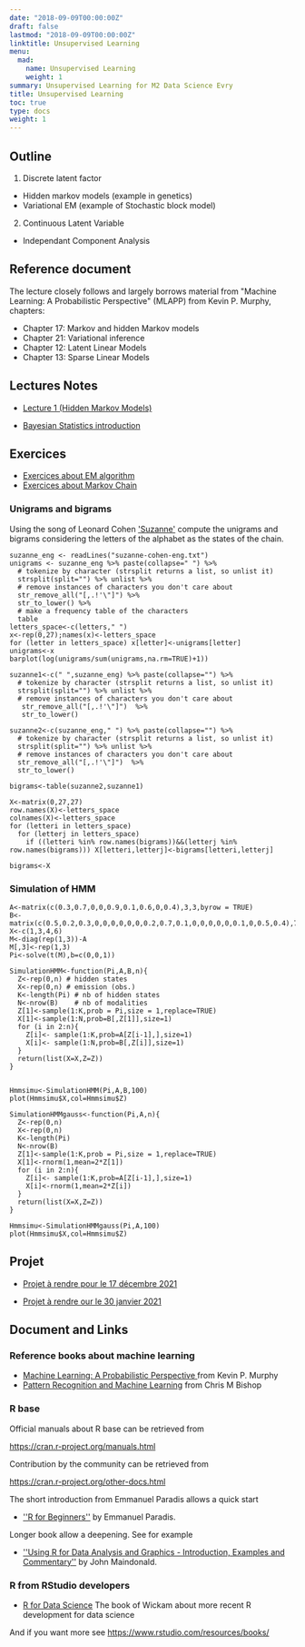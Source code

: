 ```yaml
---
date: "2018-09-09T00:00:00Z"
draft: false
lastmod: "2018-09-09T00:00:00Z"
linktitle: Unsupervised Learning
menu:
  mad:
    name: Unsupervised Learning
    weight: 1
summary: Unsupervised Learning for M2 Data Science Evry
title: Unsupervised Learning 
toc: true
type: docs
weight: 1
---
```



## Outline

1. Discrete latent factor 
  - Hidden markov models (example in genetics)
  - Variational EM (example of Stochastic block model)
2.  Continuous Latent Variable 
  - Independant Component Analysis


## Reference document
The lecture closely follows and largely borrows material from 
"Machine Learning: A Probabilistic Perspective" (MLAPP) from
Kevin P. Murphy, chapters:

  - Chapter 17: Markov and hidden Markov models
  - Chapter 21: Variational inference
  - Chapter 12:  Latent Linear Models
  - Chapter 13: Sparse Linear Models


## Lectures Notes

  - [Lecture 1 (Hidden Markov Models)](media/unsupervised-M2-data-science.pdf)
  
  - [Bayesian Statistics introduction](media/Appendix-with-notes.pdf)


## Exercices
  - [Exercices about EM algorithm](media/TD_EM.html)
  - [Exercices about Markov Chain](media/TD-markov.html)

### Unigrams and bigrams

Using the song of Leonard Cohen ['Suzanne'](media/suzanne-cohen-eng.txt) compute the unigrams  and bigrams considering the letters of the alphabet as the states of the chain. 

```{r}
suzanne_eng <- readLines("suzanne-cohen-eng.txt")
unigrams <- suzanne_eng %>% paste(collapse=" ") %>% 
  # tokenize by character (strsplit returns a list, so unlist it)
  strsplit(split="") %>% unlist %>% 
  # remove instances of characters you don't care about
  str_remove_all("[,.!'\"]") %>% 
  str_to_lower() %>%
  # make a frequency table of the characters
  table 
letters_space<-c(letters," ")
x<-rep(0,27);names(x)<-letters_space
for (letter in letters_space) x[letter]<-unigrams[letter]
unigrams<-x
barplot(log(unigrams/sum(unigrams,na.rm=TRUE)+1))
```
```{r}
suzanne1<-c(" ",suzanne_eng) %>% paste(collapse="") %>% 
  # tokenize by character (strsplit returns a list, so unlist it)
  strsplit(split="") %>% unlist %>% 
  # remove instances of characters you don't care about
   str_remove_all("[,.!'\"]")  %>% 
   str_to_lower()

suzanne2<-c(suzanne_eng," ") %>% paste(collapse="") %>% 
  # tokenize by character (strsplit returns a list, so unlist it)
  strsplit(split="") %>% unlist %>% 
  # remove instances of characters you don't care about
  str_remove_all("[,.!'\"]")  %>% 
  str_to_lower()

bigrams<-table(suzanne2,suzanne1)

X<-matrix(0,27,27)
row.names(X)<-letters_space
colnames(X)<-letters_space
for (letteri in letters_space)
  for (letterj in letters_space)
    if ((letteri %in% row.names(bigrams))&&(letterj %in% row.names(bigrams))) X[letteri,letterj]<-bigrams[letteri,letterj]

bigrams<-X
```

### Simulation of HMM


```{r}
A<-matrix(c(0.3,0.7,0,0,0.9,0.1,0.6,0,0.4),3,3,byrow = TRUE)
B<-matrix(c(0.5,0.2,0.3,0,0,0,0,0,0,0.2,0.7,0.1,0,0,0,0,0,0.1,0,0.5,0.4),7,3)
X<-c(1,3,4,6)
M<-diag(rep(1,3))-A
M[,3]<-rep(1,3)
Pi<-solve(t(M),b=c(0,0,1))

SimulationHMM<-function(Pi,A,B,n){
  Z<-rep(0,n) # hidden states
  X<-rep(0,n) # emission (obs.)
  K<-length(Pi) # nb of hidden states
  N<-nrow(B)    # nb of modalities
  Z[1]<-sample(1:K,prob = Pi,size = 1,replace=TRUE)
  X[1]<-sample(1:N,prob=B[,Z[1]],size=1)
  for (i in 2:n){
    Z[i]<- sample(1:K,prob=A[Z[i-1],],size=1)
    X[i]<- sample(1:N,prob=B[,Z[i]],size=1)
  }
  return(list(X=X,Z=Z))
}


Hmmsimu<-SimulationHMM(Pi,A,B,100)
plot(Hmmsimu$X,col=Hmmsimu$Z)

SimulationHMMgauss<-function(Pi,A,n){
  Z<-rep(0,n)
  X<-rep(0,n)
  K<-length(Pi)
  N<-nrow(B)
  Z[1]<-sample(1:K,prob = Pi,size = 1,replace=TRUE)
  X[1]<-rnorm(1,mean=2*Z[1])
  for (i in 2:n){
    Z[i]<- sample(1:K,prob=A[Z[i-1],],size=1)
    X[i]<-rnorm(1,mean=2*Z[i])
  }
  return(list(X=X,Z=Z))
}

Hmmsimu<-SimulationHMMgauss(Pi,A,100)
plot(Hmmsimu$X,col=Hmmsimu$Z)
```
## Projet

  - [Projet à rendre pour le 17 décembre 2021](media/Projet-Data-Analysis-2021.pdf)

 - [Projet  à rendre our le 30 janvier 2021](media/Projet-VAE.pdf)


## Document and Links

### Reference books about machine learning

  - [Machine Learning: A Probabilistic Perspective
](http://noiselab.ucsd.edu/ECE228/Murphy_Machine_Learning.pdf) from Kevin P. Murphy
  - [Pattern Recognition and Machine Learning](http://users.isr.ist.utl.pt/~wurmd/Livros/school/Bishop%20-%20Pattern%20Recognition%20And%20Machine%20Learning%20-%20Springer%20%202006.pdf) from  Chris M Bishop 
  

### R base

Official manuals about R base can be retrieved from 

https://cran.r-project.org/manuals.html



Contribution by the community can be retrieved from

https://cran.r-project.org/other-docs.html

The short introduction from Emmanuel Paradis allows a quick start

   - [''R for Beginners''](https://cran.r-project.org/doc/contrib/Paradis-rdebuts_en.pdf) by Emmanuel Paradis.

Longer book allow a deepening. See for example

  - [''Using R for Data Analysis and Graphics - Introduction, Examples and Commentary''](https://cran.r-project.org/doc/contrib/usingR.pdf) by John Maindonald.



### R from RStudio developers

  -  [R for Data Science](https://r4ds.had.co.nz/)   The book of Wickam about more recent R development for data science 

And if you want more see https://www.rstudio.com/resources/books/



